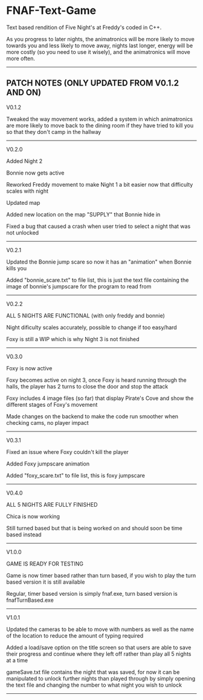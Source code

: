 # FNAF-Text-Game
Text based rendition of Five Night's at Freddy's coded in C++.

As you progress to later nights, the animatronics will be more likely to move towards you and less likely to move away, nights last longer, energy will be more costly (so you need to use it wisely), and the animatronics will move more often.

-----------------
PATCH NOTES (ONLY UPDATED FROM V0.1.2 AND ON)
-----------------
V0.1.2

Tweaked the way movement works, added a system in which animatronics are more likely to move back to the dining room if they have tried to kill you so that they don't camp in the hallway

-----------------
V0.2.0

Added Night 2

Bonnie now gets active

Reworked Freddy movement to make Night 1 a bit easier now that difficulty scales with night

Updated map

Added new location on the map "SUPPLY" that Bonnie hide in 

Fixed a bug that caused a crash when user tried to select a night that was not unlocked 

-----------------
V0.2.1

Updated the Bonnie jump scare so now it has an "animation" when Bonnie kills you

Added "bonnie_scare.txt" to file list, this is just the text file containing the image of bonnie's jumpscare for the program to read from

-----------------
V0.2.2

ALL 5 NIGHTS ARE FUNCTIONAL (with only freddy and bonnie)

  Night dificulty scales accurately, possible to change if too easy/hard

Foxy is still a WIP which is why Night 3 is not finished 

-----------------
V0.3.0

Foxy is now active

Foxy becomes active on night 3, once Foxy is heard running through the halls, the player has 2 turns to close the door and stop the attack

Foxy includes 4 image files (so far) that display Pirate's Cove and show the different stages of Foxy's movement

Made changes on the backend to make the code run smoother when checking cams, no player impact

-----------------
V0.3.1

Fixed an issue where Foxy couldn't kill the player

Added Foxy jumpscare animation

Added "foxy_scare.txt" to file list, this is foxy jumpscare

-----------------
V0.4.0

ALL 5 NIGHTS ARE FULLY FINISHED

Chica is now working

Still turned based but that is being worked on and should soon be time based instead

-----------------
V1.0.0

GAME IS READY FOR TESTING

Game is now timer based rather than turn based, if you wish to play the turn based version it is still available

Regular, timer based version is simply fnaf.exe, turn based version is fnafTurnBased.exe

-----------------
V1.0.1

Updated the cameras to be able to move with numbers as well as the name of the location to reduce the amount of typing required

Added a load/save option on the title screen so that users are able to save their progress and continue where they left off rather than play all 5 nights at a time

gameSave.txt file contains the night that was saved, for now it can be manipulated to unlock further nights than played through by simply opening the text file and changing the number to what night you wish to unlock

-----------------
